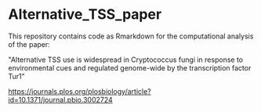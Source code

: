 # Alternative_TSS_paper
This repository contains code as Rmarkdown for the computational analysis of the paper:

"Alternative TSS use is widespread in Cryptococcus fungi in response to environmental cues and regulated genome-wide by the transcription factor Tur1"

https://journals.plos.org/plosbiology/article?id=10.1371/journal.pbio.3002724
